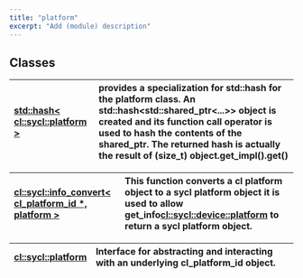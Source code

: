```yaml
---
title: "platform"
excerpt: "Add (module) description"
---
```


## Classes

| [std::hash< cl::sycl::platform >](./std::hash<cl::sycl::platform>/README.md) | provides a specialization for std::hash for the platform class. An std::hash<std::shared_ptr<...>> object is created and its function call operator is used to hash the contents of the shared_ptr. The returned hash is actually the result of (size_t) object.get_impl().get()  |
| :--- | :--- |


| [cl::sycl::info_convert< cl_platform_id *, platform >](./cl::sycl::info_convert<cl_platform_id*,platform>/README.md) | This function converts a cl platform object to a sycl platform object it is used to allow get_info<cl::sycl::device::platform> to return a sycl platform object.  |
| :--- | :--- |


| [cl::sycl::platform](./cl::sycl::platform/README.md) | Interface for abstracting and interacting with an underlying cl_platform_id object.  |
| :--- | :--- |
